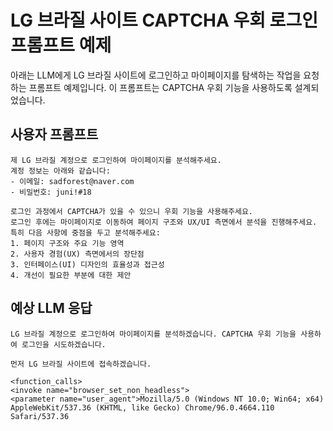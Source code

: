 # LG 브라질 사이트 CAPTCHA 우회 로그인 프롬프트 예제

아래는 LLM에게 LG 브라질 사이트에 로그인하고 마이페이지를 탐색하는 작업을 요청하는 프롬프트 예제입니다. 이 프롬프트는 CAPTCHA 우회 기능을 사용하도록 설계되었습니다.

## 사용자 프롬프트

```
제 LG 브라질 계정으로 로그인하여 마이페이지를 분석해주세요. 
계정 정보는 아래와 같습니다:
- 이메일: sadforest@naver.com
- 비밀번호: juni!#18

로그인 과정에서 CAPTCHA가 있을 수 있으니 우회 기능을 사용해주세요.
로그인 후에는 마이페이지로 이동하여 페이지 구조와 UX/UI 측면에서 분석을 진행해주세요.
특히 다음 사항에 중점을 두고 분석해주세요:
1. 페이지 구조와 주요 기능 영역
2. 사용자 경험(UX) 측면에서의 장단점
3. 인터페이스(UI) 디자인의 효율성과 접근성
4. 개선이 필요한 부분에 대한 제안
```

## 예상 LLM 응답

```
LG 브라질 계정으로 로그인하여 마이페이지를 분석하겠습니다. CAPTCHA 우회 기능을 사용하여 로그인을 시도하겠습니다.

먼저 LG 브라질 사이트에 접속하겠습니다.

<function_calls>
<invoke name="browser_set_non_headless">
<parameter name="user_agent">Mozilla/5.0 (Windows NT 10.0; Win64; x64) AppleWebKit/537.36 (KHTML, like Gecko) Chrome/96.0.4664.110 Safari/537.36